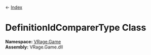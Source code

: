 ← [Index](Api-Index)

# DefinitionIdComparerType Class

**Namespace:** [VRage.Game](VRage.Game)  
**Assembly:** VRage.Game.dll

